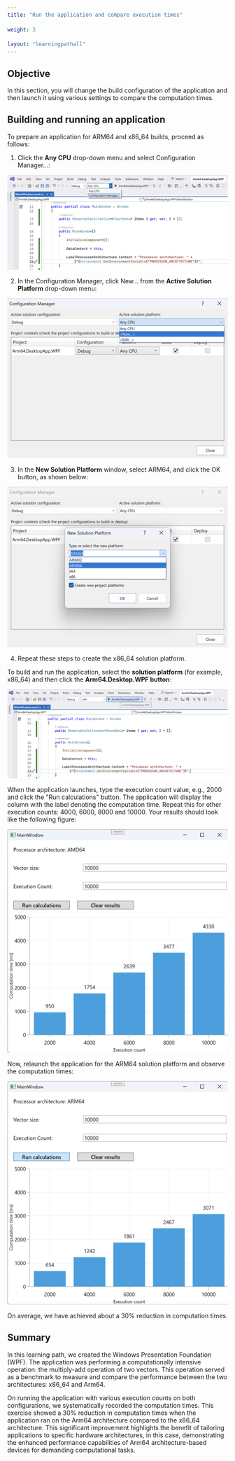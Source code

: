 ```yaml
---
title: "Run the application and compare execution times"

weight: 3

layout: "learningpathall"
---
```


## Objective
In this section, you will change the build configuration of the application and then launch it using various settings to compare the computation times.

## Building and running an application
To prepare an application for ARM64 and x86_64 builds, proceed as follows:

1. Click the **Any CPU** drop-down menu and select Configuration Manager...:

![fig8](figures/08.png)

2. In the Configuration Manager, click New... from the **Active Solution Platform** drop-down menu:

![fig9](figures/09.png)

3. In the **New Solution Platform** window, select ARM64, and click the OK button, as shown below:

![fig10](figures/10.png)

4. Repeat these steps to create the x86_64 solution platform.

To build and run the application, select the **solution platform** (for example, x86_64) and then click the **Arm64.Desktop.WPF button**:

![fig11](figures/11.png)

When the application launches, type the execution count value, e.g., 2000 and click the "Run calculations" button. The application will display the column with the label denoting the computation time. Repeat this for other execution counts: 4000, 6000, 8000 and 10000. Your results should look like the following figure:

![fig12](figures/12.png)

Now, relaunch the application for the ARM64 solution platform and observe the computation times:

![fig13](figures/13.png)

On average, we have achieved about a 30% reduction in computation times.

## Summary
In this learning path, we created the Windows Presentation Foundation (WPF). The application was performing a computationally intensive operation: the multiply-add operation of two vectors. This operation served as a benchmark to measure and compare the performance between the two architectures: x86_64 and Arm64. 

On running the application with various execution counts on both configurations, we systematically recorded the computation times. This exercise showed a 30% reduction in computation times when the application ran on the Arm64 architecture compared to the x86_64 architecture. This significant improvement highlights the benefit of tailoring applications to specific hardware architectures, in this case, demonstrating the enhanced performance capabilities of Arm64 architecture-based devices for demanding computational tasks.
